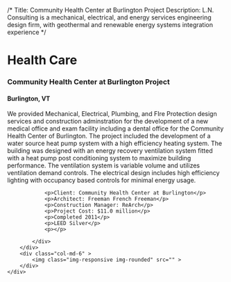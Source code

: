 /*
Title: Community Health Center at Burlington Project
Description: L.N. Consulting is a mechanical, electrical, and energy services engineering design firm, with geothermal and renewable energy systems integration experience
*/

# Health Care

<div>
	<div class="row">
		<div class="col-md-6" >
			<div class="well" >
				<h3>Community Health Center at Burlington Project</h3>
				<h4>Burlington, VT</h4>
				<p>
   
   We provided Mechanical, Electrical, Plumbing, and FIre Protection design services and construction adminstration for the development of a new medical office and exam facility including a dental office for the Community Health Center of Burlington.  The project included the development of a water source heat pump system with a high efficiency heating system.  The building was designed with an energy recovery ventilation system fitted with a heat pump post conditioning system to maximize building performance.  The ventilation system is variable volume and utilizes ventilation demand controls.    The electrical design includes high efficiency lighting with occupancy based controls for minimal energy usage.
</p>
				
				<p>Client: Community Health Center at Burlington</p>
				<p>Architect: Freeman French Freeman</p>
				<p>Construction Manager: ReArch</p>
				<p>Project Cost: $11.0 million</p>
				<p>Completed 2011</p>
				<p>LEED Silver</p>
				<p></p>
				
			</div>
		</div>
		<div class="col-md-6" >
			<img class="img-responsive img-rounded" src="" >
		</div>
	</div>
</div>
